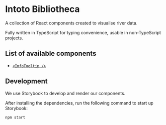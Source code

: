 # Intoto Bibliotheca

A collection of React components created to visualise river data.

Fully written in TypeScript for typing convenience, usable in non-TypeScript projects.

## List of available components

- [`<InfoTooltip />`](./packages/info-tooltip)

## Development

We use Storybook to develop and render our components.

After installing the dependencies, run the following command to start up Storybook:

```
npm start
```
